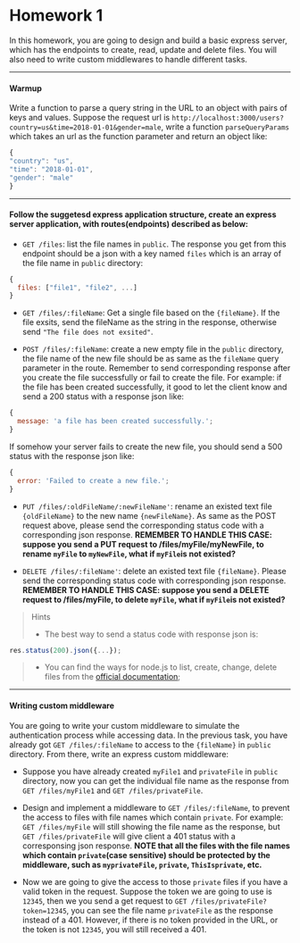 # Homework 1

In this homework, you are going to design and build a basic express server, which has the endpoints to create, read, update and delete files. You will also need to write custom middlewares to handle different tasks.

---

#### Warmup

Write a function to parse a query string in the URL to an object with pairs of keys and values.
Suppose the request url is `http://localhost:3000/users?country=us&time=2018-01-01&gender=male`, write a function `parseQueryParams` which takes an url as the function parameter and return an object like:

```js
{
"country": "us",
"time": "2018-01-01",
"gender": "male"
}
```

---

#### Follow the suggetesd express application structure, create an express server application, with routes(endpoints) described as below:

* `GET /files`: list the file names in `public`. The response you get from this endpoint should be a json with a key named `files` which is an array of the file name in `public` directory:

```js
{
  files: ["file1", "file2", ...]
}
```

* `GET /files/:fileName`: Get a single file based on the `{fileName}`. If the file exsits, send the fileName as the string in the response, otherwise send `"The file does not exsited"`.

- `POST /files/:fileName`: create a new empty file in the `public` directory, the file name of the new file should be as same as the `fileName` query parameter in the route. Remember to send corresponding response after you create the file successfully or fail to create the file. For example: if the file has been created successfully, it good to let the client know and send a 200 status with a response json like:

```js
{
  message: 'a file has been created successfully.';
}
```

If somehow your server fails to create the new file, you should send a 500 status with the response json like:

```js
{
  error: 'Failed to create a new file.';
}
```

* `PUT /files/:oldFileName/:newFileName'`: rename an existed text file `{oldFileName}` to the new name `{newFileName}`. As same as the POST request above, please send the corresponding status code with a corresponding json response. **REMEMBER TO HANDLE THIS CASE: suppose you send a PUT request to /files/myFile/myNewFile, to rename `myFile` to `myNewFile`, what if `myFile`is not existed?**

- `DELETE /files/:fileName'`: delete an existed text file `{fileName}`. Please send the corresponding status code with corresponding json response. **REMEMBER TO HANDLE THIS CASE: suppose you send a DELETE request to /files/myFile, to delete `myFile`, what if `myFile`is not existed?**

> Hints
>
> * The best way to send a status code with response json is:

```js
res.status(200).json({...});
```

> * You can find the ways for node.js to list, create, change, delete files from the [official documentation](https://nodejs.org/api/fs.html);

---

#### Writing custom middleware

You are going to write your custom middleware to simulate the authentication process while accessing data. In the previous task, you have already got `GET /files/:fileName` to access to the `{fileName}` in `public` directory. From there, write an express custom middleware:

* Suppose you have already created `myFile1` and `privateFile` in `public` directory, now you can get the individual file name as the response from `GET /files/myFile1` and `GET /files/privateFile`.

* Design and implement a middleware to `GET /files/:fileName`, to prevent the access to files with file names which contain `private`. For example: `GET /files/myFile` will still showing the file name as the response, but `GET /files/privateFile` will give client a 401 status with a corresponsing json response. **NOTE that all the files with the file names which contain `private`(case sensitive) should be protected by the middleware, such as `myprivateFile`, `private`, `ThisIsprivate`, etc.**

* Now we are going to give the access to those `private` files if you have a valid token in the request. Suppose the token we are going to use is `12345`, then we you send a get request to `GET /files/privateFile?token=12345`, you can see the file name `privateFile` as the response instead of a 401. However, if there is no token provided in the URL, or the token is not `12345`, you will still received a 401.
